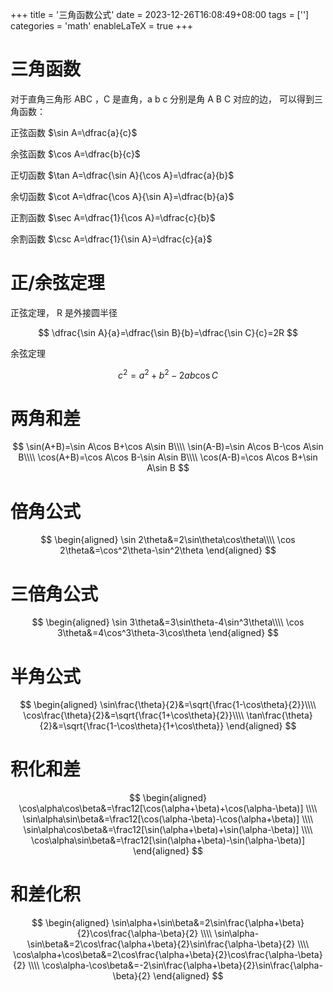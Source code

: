 +++
title = '三角函数公式'
date = 2023-12-26T16:08:49+08:00
tags = ['']
categories = 'math'
enableLaTeX = true
+++

# 三角函数

对于直角三角形 ABC ，C 是直角，a b c 分别是角 A B C 对应的边，
可以得到三角函数：

正弦函数 $\sin A=\dfrac{a}{c}$

余弦函数 $\cos A=\dfrac{b}{c}$

正切函数
$\tan A=\dfrac{\sin A}{\cos A}=\dfrac{a}{b}$

余切函数
$\cot A=\dfrac{\cos A}{\sin A}=\dfrac{b}{a}$

正割函数
$\sec A=\dfrac{1}{\cos A}=\dfrac{c}{b}$

余割函数
$\csc A=\dfrac{1}{\sin A}=\dfrac{c}{a}$

# 正/余弦定理

正弦定理， R 是外接圆半径

$$
\dfrac{\sin A}{a}=\dfrac{\sin B}{b}=\dfrac{\sin C}{c}=2R
$$

余弦定理

$$
c^2=a^2+b^2-2ab\cos C
$$

# 两角和差

<!-- 解决 MathJax 不能换行问题：将双反斜杠换成四反斜杠。
参考：https://blog.csdn.net/xm_ovo/article/details/107536132
-->

$$
\sin(A+B)=\sin A\cos B+\cos A\sin B\\\\
\sin(A-B)=\sin A\cos B-\cos A\sin B\\\\
\cos(A+B)=\cos A\cos B-\sin A\sin B\\\\
\cos(A-B)=\cos A\cos B+\sin A\sin B
$$

# 倍角公式

$$
\begin{aligned}
\sin 2\theta&=2\sin\theta\cos\theta\\\\
\cos 2\theta&=\cos^2\theta-\sin^2\theta
\end{aligned}
$$

# 三倍角公式

$$
\begin{aligned}
\sin 3\theta&=3\sin\theta-4\sin^3\theta\\\\
\cos 3\theta&=4\cos^3\theta-3\cos\theta
\end{aligned}
$$

# 半角公式

$$
\begin{aligned}
\sin\frac{\theta}{2}&=\sqrt{\frac{1-\cos\theta}{2}}\\\\
\cos\frac{\theta}{2}&=\sqrt{\frac{1+\cos\theta}{2}}\\\\
\tan\frac{\theta}{2}&=\sqrt{\frac{1-\cos\theta}{1+\cos\theta}}
\end{aligned}
$$

# 积化和差

$$
\begin{aligned}
\cos\alpha\cos\beta&=\frac12[\cos(\alpha+\beta)+\cos(\alpha-\beta)]
\\\\
\sin\alpha\sin\beta&=\frac12[\cos(\alpha-\beta)-\cos(\alpha+\beta)]
\\\\
\sin\alpha\cos\beta&=\frac12[\sin(\alpha+\beta)+\sin(\alpha-\beta)]
\\\\
\cos\alpha\sin\beta&=\frac12[\sin(\alpha+\beta)-\sin(\alpha-\beta)]
\end{aligned}
$$

# 和差化积

$$
\begin{aligned}
\sin\alpha+\sin\beta&=2\sin\frac{\alpha+\beta}{2}\cos\frac{\alpha-\beta}{2}
\\\\
\sin\alpha-\sin\beta&=2\cos\frac{\alpha+\beta}{2}\sin\frac{\alpha-\beta}{2}
\\\\
\cos\alpha+\cos\beta&=2\cos\frac{\alpha+\beta}{2}\cos\frac{\alpha-\beta}{2}
\\\\
\cos\alpha-\cos\beta&=-2\sin\frac{\alpha+\beta}{2}\sin\frac{\alpha-\beta}{2}
\end{aligned}
$$
